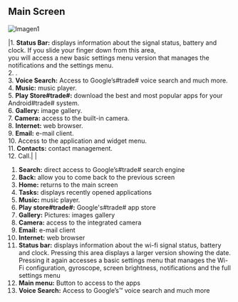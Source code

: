## Main Screen

![Imagen1](http://static.energysistem.com/images/manuals/39935/5375cef9bc71a.jpg)


|1. **Status Bar:** displays information about the signal status, battery and clock. If you slide your finger down from this area, <br> you will access a new basic settings menu version that manages the notifications and the settings menu.<br> 2. .<br> 3. **Voice Search:** Access to Google’s#trade# voice search and much more.<br> 4. **Music:** music player.<br> 5. **Play Store#trade#:** download the best and most popular apps for your Android#trade# system.<br> 6. **Gallery:** image gallery.<br> 7. **Camera:** access to the built-in camera.<br> 8. **Internet:** web browser.<br> 9. **Email:** e-mail client.<br> 10. Access to the application and widget menu.<br> 11. **Contacts:** contact management.<br> 12. Call.| |

1. **Search:** direct access to Google’s#trade# search engine
2. **Back:** allow you to come back to the previous screen
3. **Home:** returns to the main screen
4. **Tasks:** displays recently opened applications
5. **Music:** music player.
6. **Play store#trade#:** Google's#trade# app store
7. **Gallery:** Pictures: images gallery
8. **Camera:** access to the integrated camera
9. **Email:** e-mail client
10. **Internet:** web browser
11. **Status bar:** displays information about the wi-fi signal status, battery and clock. Pressing this area displays a larger version showing the date. Pressing it again accesses a basic settings menu that manages the Wi-Fi configuration, gyroscope, screen brightness, notifications and the full settings menu
12. **Main menu:** Button to access to the apps
13. **Voice Search:** Access to Google’s™ voice search and
much more

